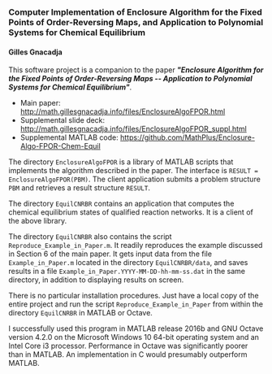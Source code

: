 ### Computer Implementation of Enclosure Algorithm for the Fixed Points of Order-Reversing Maps, and Application to Polynomial Systems for Chemical Equilibrium
#### Gilles Gnacadja

This software project is a companion to the paper **_"Enclosure Algorithm for the Fixed Points of Order-Reversing Maps -- Application to Polynomial Systems for Chemical Equilibrium"_**.
- Main paper:
http://math.gillesgnacadja.info/files/EnclosureAlgoFPOR.html
- Supplemental slide deck:
http://math.gillesgnacadja.info/files/EnclosureAlgoFPOR_suppl.html
- Supplemental MATLAB code:
https://github.com/MathPlus/Enclosure-Algo-FPOR-Chem-Equil

The directory `EnclosureAlgoFPOR` is a library of MATLAB scripts that implements the algorithm described in the paper. The interface is `RESULT = EnclosureAlgoFPOR(PBM)`.
The client application submits a problem structure `PBM` and retrieves a result structure `RESULT`.

The directory `EquilCNRBR` contains an application that computes the chemical equilibrium states of qualified reaction networks. It is a client of the above library.

The directory `EquilCNRBR` also contains the script `Reproduce_Example_in_Paper.m`. It readily reproduces the example discussed in Section 6 of the main paper. It gets input data from the file `Example_in_Paper.m` located in the directory `EquilCNRBR/data`, and saves results in a file `Example_in_Paper.YYYY-MM-DD-hh-mm-ss.dat` in the same directory, in addition to displaying results on screen.

There is no particular installation procedures. Just have a local copy of the entire project and run the script `Reproduce_Example_in_Paper` from within the directory `EquilCNRBR` in MATLAB or Octave.

I successfully used this program in MATLAB release 2016b and GNU Octave version 4.2.0 on the Microsoft Windows 10 64-bit operating system and an Intel Core i3 processor. Performance in Octave was significantly poorer than in MATLAB. An implementation in C would presumably outperform MATLAB.